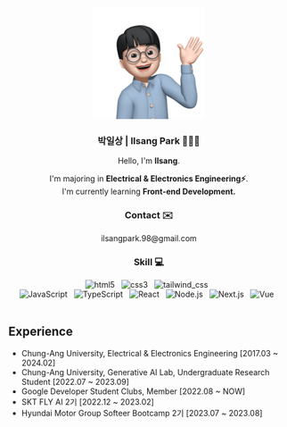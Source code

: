 <div align=center>
  <img src="./asset/memoji.png" width="200" height="200" />
  <h3> 박일상 | Ilsang Park 🧑🏻‍💻 </h3>
  <p>
    Hello, I'm <b>Ilsang</b>.
  </p>
  <p>
    I'm majoring in <b>Electrical & Electronics Engineering⚡️</b>. <br/>
    I'm currently learning <b>Front-end Development.</b> 
  </p>
</div>

<h3 align=center>Contact ✉️</h3>
<p align=center>
ilsangpark.98@gmail.com
</p>

<h3 align=center>Skill 💻</h3>
<p align=center>
  <img alt="html5" src="https://img.shields.io/badge/HTML5-E34F26?style=flat-square&logo=HTML5&logoColor=white"/> &nbsp
  <img alt="css3" src="https://img.shields.io/badge/CSS3-1572B6?style=flat-square&logo=CSS3&logoColor=white"/> &nbsp
  <img alt="tailwind_css" src ="https://img.shields.io/badge/tailwindcss-06B6D4.svg?&style=flat-square&logo=tailwindcss&logoColor=white"/> &nbsp
  <br/>
  <img alt="JavaScript" src="https://img.shields.io/badge/JavaScript-F7DF1E?style=flat-square&logo=JavaScript&logoColor=black"/> &nbsp
  <img alt="TypeScript" src="https://img.shields.io/badge/TypeScript-007acc?style=flat-square&logo=TypeScript&logoColor=white"/> &nbsp
  <img alt="React" src="https://img.shields.io/badge/React-61DAFB?style=flat-square&logo=React&logoColor=black"/> &nbsp
  <img alt="Node.js" src="https://img.shields.io/badge/Node.js-339933?style=flat-square&logo=Node.js&logoColor=white"/> &nbsp
  <img alt="Next.js" src="https://img.shields.io/badge/Next.js-black?style=flat-square&logo=Next.js&logoColor=white"/> &nbsp
  <img alt="Vue" src="https://img.shields.io/badge/Vue.js-4FC08D?style=flat-square&logo=Vue.js&logoColor=white"/> &nbsp
  <br/>  
  <img alt="" src="https://img.shields.io/badge/Python-3776AB?style=flat-square&logo=Python&logoColor=white"/> &nbsp 
  <img alt="" src="https://img.shields.io/badge/PyTorch-EE4C2C?style=flat-square&logo=PyTorch&logoColor=white"/> &nbsp
  <img alt="" src="https://img.shields.io/badge/TensorFlow-FF6F00?style=flat-square&logo=TensorFlow&logoColor=white"/> &nbsp
</p>

## Experience
- Chung-Ang University, Electrical & Electronics Engineering [2017.03 ~ 2024.02]
- Chung-Ang University, Generative AI Lab, Undergraduate Research Student [2022.07 ~ 2023.09]
- Google Developer Student Clubs, Member [2022.08 ~ NOW]
- SKT FLY AI 2기 [2022.12 ~ 2023.02]
- Hyundai Motor Group Softeer Bootcamp 2기 [2023.07 ~ 2023.08]




<!--
**1lsang/1lsang** is a ✨ _special_ ✨ repository because its `README.md` (this file) appears on your GitHub profile.

Here are some ideas to get you started:

- 🔭 I’m currently working on ...
- 🌱 I’m currently learning ...
- 👯 I’m looking to collaborate on ...
- 🤔 I’m looking for help with ...
- 💬 Ask me about ...
- 📫 How to reach me: ...
- 😄 Pronouns: ...
- ⚡ Fun fact: ...
-->

